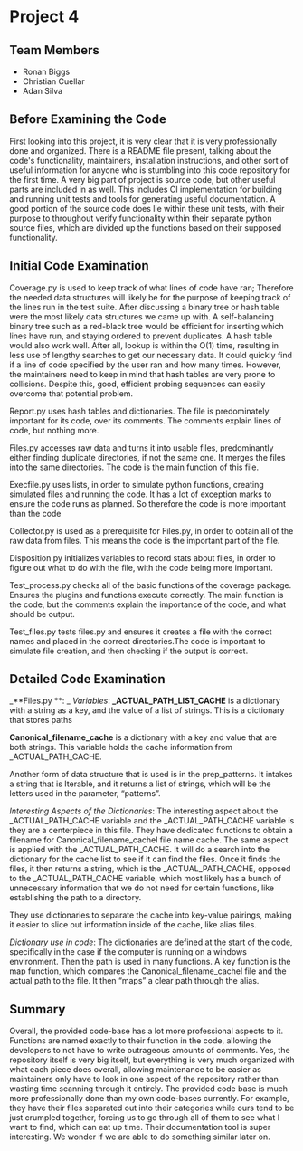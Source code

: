 
# Project 4

## Team Members

- Ronan Biggs
- Christian Cuellar
- Adan Silva

## Before Examining the Code

First looking into this project, it is very clear that it is very professionally done and organized. There is a README file present, talking about the code's functionality, maintainers, installation instructions, and other sort of useful information for anyone who is stumbling into this code repository for the first time. A very big part of project is source code, but other useful parts are included in as well. This includes CI implementation for building and running unit tests and tools for generating useful documentation. A good portion of the source code does lie within these unit tests, with their purpose to throughout verify functionality within their separate python source files, which are divided up the functions based on their supposed functionality.

## Initial Code Examination

Coverage.py is used to keep track of what lines of code have ran; Therefore the needed data structures will likely be for the purpose of keeping track of the lines run in the test suite. After discussing a binary tree or hash table were the most likely data structures we came up with. A self-balancing binary tree such as a red-black tree would be efficient for inserting which lines have run, and staying ordered to prevent duplicates. A hash table would also work well. After all, lookup is within the O(1) time, resulting in less use of lengthy searches to get our necessary data. It could quickly find if a line of code specified by the user ran and how many times. However, the maintainers need to keep in mind that hash tables are very prone to collisions. Despite this, good, efficient probing sequences can easily overcome that potential problem.

Report.py uses hash tables and dictionaries. The file is predominately important for its code, over its comments. The comments explain lines of code, but nothing more.

Files.py accesses raw data and turns it into usable files, predominantly either finding duplicate directories, if not the same one. It merges the files into the same directories. The code is the main function of this file.

Execfile.py uses lists, in order to simulate python functions, creating simulated files and running the code. It has a lot of exception marks to ensure the code runs as planned. So therefore the code is more important than the code

Collector.py is used as a prerequisite for Files.py, in order to obtain all of the raw data from files. This means the code is the important part of the file.

Disposition.py initializes variables to record stats about files, in order to figure out what to do with the file, with the code being more important.

Test_process.py checks all of the basic functions of the coverage package. Ensures the plugins and functions execute correctly. The main function is the code, but the comments explain the importance of the code, and what should be output.

Test_files.py tests files.py and ensures it creates a file with the correct names and placed in the correct directories.The code is important to simulate file creation, and then checking if the output is correct.


## Detailed Code Examination

_**Files.py **: 
_
_Variables_: 
**_ACTUAL_PATH_LIST_CACHE** is a dictionary with a string as a key, and the value of a list of strings. This is a dictionary that stores paths

**Canonical_filename_cache** is a dictionary with a key and value that are both strings. This variable holds the cache information from _ACTUAL_PATH_CACHE.

Another form of data structure that is used is in the prep_patterns. It intakes a string that is Iterable, and it returns a list of strings, which will be the letters used in the parameter, “patterns”. 

_Interesting Aspects of the Dictionaries_:
The interesting aspect about the _ACTUAL_PATH_CACHE variable and the _ACTUAL_PATH_CACHE variable is they are a centerpiece in this file. They have dedicated functions to obtain a filename for Canonical_filename_cachel file name cache. The same aspect is applied with the _ACTUAL_PATH_CACHE. It will do a search into the dictionary for the cache list to see if it can find the files. Once it finds the files, it then returns a string, which is the _ACTUAL_PATH_CACHE, opposed to the _ACTUAL_PATH_CACHE variable, which most likely has a bunch of unnecessary information that we do not need for certain functions, like establishing the path to a directory. 

They use dictionaries to separate the cache into key-value pairings, making it easier to slice out information inside of the cache, like alias files. 

_Dictionary use in code_:
The dictionaries are defined at the start of the code, specifically in the case if the computer is running on a windows environment. Then the path is used in many functions. A key function is the map function, which compares the Canonical_filename_cachel file and the actual path to the file. It then “maps” a clear path through the alias.


## Summary

Overall, the provided code-base has a lot more professional aspects to it.
Functions are named exactly to their function in the code, allowing the
developers to not have to write outrageous amounts of comments. Yes, the
repository itself is very big itself, but everything is very much organized with what each piece
does overall, allowing maintenance to be easier as maintainers only have to look in one
aspect of the repository rather than wasting time scanning through it entirely. The provided
code base is much more professionally done than my own code-bases currently. For example,
they have their files separated out into their categories while ours tend to be just crumpled together,
forcing us to go through all of them to see what I want to find, which can eat up time.
Their documentation tool is super interesting. We wonder if we are able to do something similar later on.
